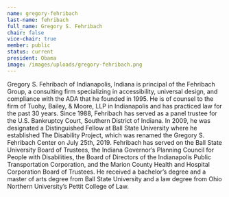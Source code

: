```yaml
---
name: gregory-fehribach
last-name: fehribach
full_name: Gregory S. Fehribach
chair: false
vice-chair: true
member: public
status: current
president: Obama
image: /images/uploads/gregory-fehribach.png
---
```


  Gregory S. Fehribach of Indianapolis, Indiana is principal of the Fehribach
  Group, a consulting firm specializing in accessibility, universal design, and
  compliance with the ADA that he founded in 1995. He is of counsel to the firm
  of Tuohy, Bailey, & Moore, LLP in Indianapolis and has practiced law for the
  past 30 years. Since 1988, Fehribach has served as a panel trustee for the
  U.S. Bankruptcy Court, Southern District of Indiana. In 2009, he was
  designated a Distinguished Fellow at Ball State University where he
  established The Disability Project, which was renamed the Gregory S. Fehribach
  Center on July 25th, 2019. Fehribach has served on the Ball State University
  Board of Trustees, the Indiana Governor’s Planning Council for People with
  Disabilities, the Board of Directors of the Indianapolis Public Transportation
  Corporation, and the Marion County Health and Hospital Corporation Board of
  Trustees. He received a bachelor’s degree and a master of arts degree from
  Ball State University and a law degree from Ohio Northern University’s Pettit
  College of Law.


